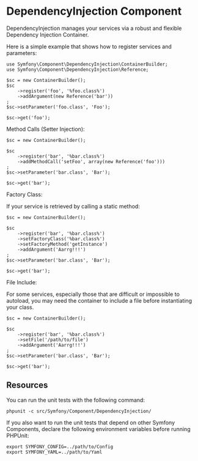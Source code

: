 DependencyInjection Component
=============================

DependencyInjection manages your services via a robust and flexible Dependency
Injection Container.

Here is a simple example that shows how to register services and parameters:

    use Symfony\Component\DependencyInjection\ContainerBuilder;
    use Symfony\Component\DependencyInjection\Reference;

    $sc = new ContainerBuilder();
    $sc
        ->register('foo', '%foo.class%')
        ->addArgument(new Reference('bar'))
    ;
    $sc->setParameter('foo.class', 'Foo');

    $sc->get('foo');

Method Calls (Setter Injection):

    $sc = new ContainerBuilder();

    $sc
        ->register('bar', '%bar.class%')
        ->addMethodCall('setFoo', array(new Reference('foo')))
    ;
    $sc->setParameter('bar.class', 'Bar');

    $sc->get('bar');

Factory Class:

If your service is retrieved by calling a static method:

    $sc = new ContainerBuilder();

    $sc
        ->register('bar', '%bar.class%')
        ->setFactoryClass('%bar.class%')
        ->setFactoryMethod('getInstance')
        ->addArgument('Aarrg!!!')
    ;
    $sc->setParameter('bar.class', 'Bar');

    $sc->get('bar');

File Include:

For some services, especially those that are difficult or impossible to
autoload, you may need the container to include a file before
instantiating your class.

    $sc = new ContainerBuilder();

    $sc
        ->register('bar', '%bar.class%')
        ->setFile('/path/to/file')
        ->addArgument('Aarrg!!!')
    ;
    $sc->setParameter('bar.class', 'Bar');

    $sc->get('bar');

Resources
---------

You can run the unit tests with the following command:

    phpunit -c src/Symfony/Component/DependencyInjection/

If you also want to run the unit tests that depend on other Symfony
Components, declare the following environment variables before running
PHPUnit:

    export SYMFONY_CONFIG=../path/to/Config
    export SYMFONY_YAML=../path/to/Yaml
